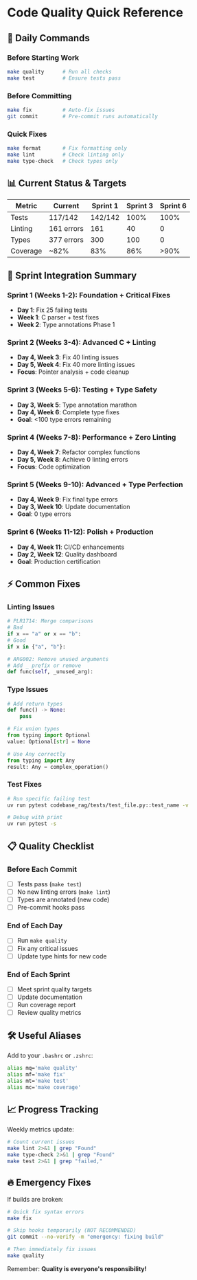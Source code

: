 # Code Quality Quick Reference

## 🚀 Daily Commands

### Before Starting Work
```bash
make quality      # Run all checks
make test         # Ensure tests pass
```

### Before Committing
```bash
make fix          # Auto-fix issues
git commit        # Pre-commit runs automatically
```

### Quick Fixes
```bash
make format       # Fix formatting only
make lint         # Check linting only
make type-check   # Check types only
```

## 📊 Current Status & Targets

| Metric | Current | Sprint 1 | Sprint 3 | Sprint 6 |
|--------|---------|----------|----------|----------|
| Tests | 117/142 | 142/142 | 100% | 100% |
| Linting | 161 errors | 161 | 40 | 0 |
| Types | 377 errors | 300 | 100 | 0 |
| Coverage | ~82% | 83% | 86% | >90% |

## 🎯 Sprint Integration Summary

### Sprint 1 (Weeks 1-2): Foundation + Critical Fixes
- **Day 1**: Fix 25 failing tests
- **Week 1**: C parser + test fixes
- **Week 2**: Type annotations Phase 1

### Sprint 2 (Weeks 3-4): Advanced C + Linting
- **Day 4, Week 3**: Fix 40 linting issues
- **Day 5, Week 4**: Fix 40 more linting issues
- **Focus**: Pointer analysis + code cleanup

### Sprint 3 (Weeks 5-6): Testing + Type Safety
- **Day 3, Week 5**: Type annotation marathon
- **Day 4, Week 6**: Complete type fixes
- **Goal**: <100 type errors remaining

### Sprint 4 (Weeks 7-8): Performance + Zero Linting
- **Day 4, Week 7**: Refactor complex functions
- **Day 5, Week 8**: Achieve 0 linting errors
- **Focus**: Code optimization

### Sprint 5 (Weeks 9-10): Advanced + Type Perfection
- **Day 4, Week 9**: Fix final type errors
- **Day 3, Week 10**: Update documentation
- **Goal**: 0 type errors

### Sprint 6 (Weeks 11-12): Polish + Production
- **Day 4, Week 11**: CI/CD enhancements
- **Day 2, Week 12**: Quality dashboard
- **Goal**: Production certification

## ⚡ Common Fixes

### Linting Issues
```python
# PLR1714: Merge comparisons
# Bad
if x == "a" or x == "b":
# Good
if x in {"a", "b"}:

# ARG002: Remove unused arguments
# Add _ prefix or remove
def func(self, _unused_arg):
```

### Type Issues
```python
# Add return types
def func() -> None:
    pass

# Fix union types
from typing import Optional
value: Optional[str] = None

# Use Any correctly
from typing import Any
result: Any = complex_operation()
```

### Test Fixes
```bash
# Run specific failing test
uv run pytest codebase_rag/tests/test_file.py::test_name -v

# Debug with print
uv run pytest -s
```

## 📋 Quality Checklist

### Before Each Commit
- [ ] Tests pass (`make test`)
- [ ] No new linting errors (`make lint`)
- [ ] Types are annotated (new code)
- [ ] Pre-commit hooks pass

### End of Each Day
- [ ] Run `make quality`
- [ ] Fix any critical issues
- [ ] Update type hints for new code

### End of Each Sprint
- [ ] Meet sprint quality targets
- [ ] Update documentation
- [ ] Run coverage report
- [ ] Review quality metrics

## 🛠️ Useful Aliases

Add to your `.bashrc` or `.zshrc`:
```bash
alias mq='make quality'
alias mf='make fix'
alias mt='make test'
alias mc='make coverage'
```

## 📈 Progress Tracking

Weekly metrics update:
```bash
# Count current issues
make lint 2>&1 | grep "Found"
make type-check 2>&1 | grep "Found"
make test 2>&1 | grep "failed,"
```

## 🔥 Emergency Fixes

If builds are broken:
```bash
# Quick fix syntax errors
make fix

# Skip hooks temporarily (NOT RECOMMENDED)
git commit --no-verify -m "emergency: fixing build"

# Then immediately fix issues
make quality
```

Remember: **Quality is everyone's responsibility!**